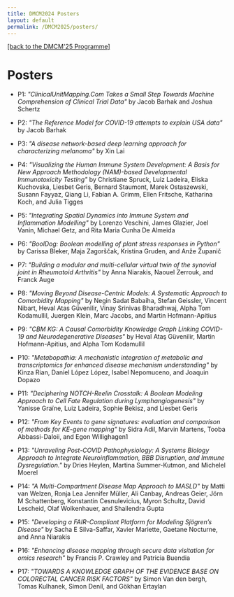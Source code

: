 ```yaml
---
title: DMCM2024 Posters
layout: default
permalink: /DMCM2025/posters/
---
```


[[back to the DMCM'25 Programme]](https://disease-maps.io/DMCM2025/programme/)

# Posters  

- P1: *"ClinicalUnitMapping.Com Takes a Small Step Towards Machine Comprehension of Clinical Trial Data"*
by Jacob Barhak and Joshua Schertz

- P2: *"The Reference Model for COVID-19 attempts to explain USA data"*
by Jacob Barhak

- P3: *"A disease network-based deep learning approach for characterizing melanoma"*
by Xin Lai

- P4: *"Visualizing the Human Immune System Development: A Basis for New Approach Methodology (NAM)-based Developmental Immunotoxicity Testing"*
by Christiane Spruck, Luiz Ladeira, Eliska Kuchovska, Liesbet Geris, Bernard Staumont, Marek Ostaszewski, Susann Fayyaz, Qiang Li, Fabian A. Grimm, Ellen Fritsche, Katharina Koch, and Julia Tigges

- P5: *"Integrating Spatial Dynamics into Immune System and Inflammation Modelling"*
by Lorenzo Veschini, James Glazier, Joel Vanin, Michael Getz, and Rita Maria Cunha De Almeida

- P6: *"BoolDog: Boolean modelling of plant stress responses in Python"*
by Carissa Bleker, Maja Zagorščak, Kristina Gruden, and Anže Županič

- P7: *"Building a modular and multi-cellular virtual twin of the synovial joint in Rheumatoid Arthritis"*
by Anna Niarakis, Naouel Zerrouk, and Franck Auge

- P8: *"Moving Beyond Disease-Centric Models: A Systematic Approach to Comorbidity Mapping"*
by Negin Sadat Babaiha, Stefan Geissler, Vincent Nibart, Heval Atas Güvenilir, Vinay Srinivas Bharadhwaj, Alpha Tom Kodamullil, Juergen Klein, Marc Jacobs, and Martin Hofmann-Apitius

- P9: *"CBM KG: A Causal Comorbidity Knowledge Graph Linking COVID-19 and Neurodegenerative Diseases"*
by Heval Ataş Güvenilir, Martin Hofmann-Apitius, and Alpha Tom Kodamullil

- P10: *"Metabopathia: A mechanistic integration of metabolic and transcriptomics for enhanced disease mechanism understanding"*
by Kinza Rian, Daniel López López, Isabel Nepomuceno, and Joaquin Dopazo

- P11: *"Deciphering NOTCH-Reelin Crosstalk: A Boolean Modeling Approach to Cell Fate Regulation during Lymphangiogenesis"*
by Yanisse Graïne, Luiz Ladeira, Sophie Bekisz, and Liesbet Geris

- P12: *"From Key Events to gene signatures: evaluation and comparison of methods for KE-gene mapping"*
by  Sidra Adil, Marvin Martens, Tooba Abbassi-Daloii, and Egon Willighagen1

- P13: *"Unraveling Post-COVID Pathophysiology: A Systems Biology Approach to Integrate Neuroinflammation, BBB Disruption, and Immune Dysregulation."*
by Dries Heylen, Martina Summer-Kutmon, and Michelel Moerel

- P14: *"A Multi-Compartment Disease Map Approach to MASLD"*
by Matti van Welzen, Ronja Lea Jennifer Müller, Ali Canbay, Andreas Geier, Jörn M Schattenberg, Konstantin Cesnulevicius, Myron Schultz, David Lescheid, Olaf Wolkenhauer, and Shailendra Gupta

- P15: *"Developing a FAIR-Compliant Platform for Modeling Sjögren’s Disease"*
by Sacha E Silva-Saffar, Xavier Mariette, Gaetane Nocturne, and Anna Niarakis

- P16: *"Enhancing disease mapping through secure data visitation for omics research"*
by Francis P. Crawley and Patricia Buendia

- P17: *"TOWARDS A KNOWLEDGE GRAPH OF THE EVIDENCE BASE ON COLORECTAL CANCER RISK FACTORS"*
by Simon Van den bergh, Tomas Kulhanek, Simon Denil, and Gökhan Ertaylan